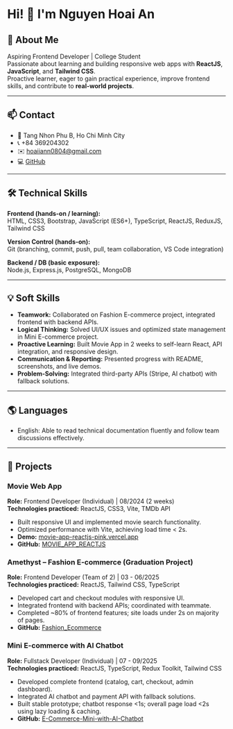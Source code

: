 # Hi! 👋 I'm Nguyen Hoai An

## 🌱 About Me
Aspiring Frontend Developer | College Student  
Passionate about learning and building responsive web apps with **ReactJS**, **JavaScript**, and **Tailwind CSS**.  
Proactive learner, eager to gain practical experience, improve frontend skills, and contribute to **real-world projects**.

---

## 📫 Contact
- 📍 Tang Nhon Phu B, Ho Chi Minh City
- 📞 +84 369204302
- ✉️ [hoaiiann0804@gmail.com](mailto:hoaiiann0804@gmail.com)
- 💻 [GitHub](https://github.com/hoaiiann0804)

---

## 🛠️ Technical Skills

**Frontend (hands-on / learning):**  
HTML, CSS3, Bootstrap, JavaScript (ES6+), TypeScript, ReactJS, ReduxJS, Tailwind CSS  

**Version Control (hands-on):**  
Git (branching, commit, push, pull, team collaboration, VS Code integration)  

**Backend / DB (basic exposure):**  
Node.js, Express.js, PostgreSQL, MongoDB  

---

## 💡 Soft Skills
- **Teamwork:** Collaborated on Fashion E-commerce project, integrated frontend with backend APIs.  
- **Logical Thinking:** Solved UI/UX issues and optimized state management in Mini E-commerce project.  
- **Proactive Learning:** Built Movie App in 2 weeks to self-learn React, API integration, and responsive design.  
- **Communication & Reporting:** Presented progress with README, screenshots, and live demos.  
- **Problem-Solving:** Integrated third-party APIs (Stripe, AI chatbot) with fallback solutions.

---

## 🌎 Languages
- English: Able to read technical documentation fluently and follow team discussions effectively.

---

## 📂 Projects

### Movie Web App
**Role:** Frontend Developer (Individual) | 08/2024 (2 weeks)  
**Technologies practiced:** ReactJS, CSS3, Vite, TMDb API  
- Built responsive UI and implemented movie search functionality.  
- Optimized performance with Vite, achieving load time < 2s.  
- **Demo:** [movie-app-reactjs-pink.vercel.app](https://movie-app-reactjs-pink.vercel.app)  
- **GitHub:** [MOVIE_APP_REACTJS](https://github.com/hoaiiann0804/MOVIE_APP_REACTJS)

### Amethyst – Fashion E-commerce (Graduation Project)
**Role:** Frontend Developer (Team of 2) | 03 - 06/2025  
**Technologies practiced:** ReactJS, Tailwind CSS, TypeScript  
- Developed cart and checkout modules with responsive UI.  
- Integrated frontend with backend APIs; coordinated with teammate.  
- Completed ~80% of frontend features; site loads under 2s on majority of pages.  
- **GitHub:** [Fashion_Ecommerce](https://github.com/hoaiiann0804/Fashion_Ecommerce)

### Mini E-commerce with AI Chatbot
**Role:** Fullstack Developer (Individual) | 07 - 09/2025  
**Technologies practiced:** ReactJS, TypeScript, Redux Toolkit, Tailwind CSS  
- Developed complete frontend (catalog, cart, checkout, admin dashboard).  
- Integrated AI chatbot and payment API with fallback solutions.  
- Built stable prototype; chatbot response <1s; overall page load <2s using lazy loading & caching.  
- **GitHub:** [E-Commerce-Mini-with-AI-Chatbot](https://github.com/hoaiiann0804/E-Commerce-Mini-with-AI-Chatbot)
